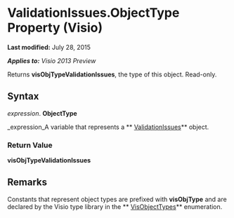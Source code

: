 
# ValidationIssues.ObjectType Property (Visio)

 **Last modified:** July 28, 2015

 _**Applies to:** Visio 2013 Preview_

Returns  **visObjTypeValidationIssues**, the type of this object. Read-only.


## Syntax

 _expression_. **ObjectType**

 _expression_A variable that represents a  ** [ValidationIssues](13362aa2-7e09-14ed-8aa9-bf2a93edf302.md)** object.


### Return Value

 **visObjTypeValidationIssues**


## Remarks

Constants that represent object types are prefixed with  **visObjType** and are declared by the Visio type library in the ** [VisObjectTypes](47d8b8f5-e402-7305-69d7-79d55d5c7f9e.md)** enumeration.


